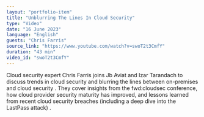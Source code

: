 ```yaml
---
layout: "portfolio-item"
title: "Unblurring The Lines In Cloud Security"
type: "Video"
date: "16 June 2023"
language: "English"
guests: "Chris Farris"
source_link: "https://www.youtube.com/watch?v=swoT2t3CmfY"
duration: "43 min"
video_id: "swoT2t3CmfY"
---
```


Cloud security expert Chris Farris joins Jb Aviat and Izar Tarandach to discuss trends in cloud security and blurring the lines between on-premises and cloud security . They cover insights from the fwd:cloudsec conference, how cloud provider security maturity has improved, and lessons learned from recent cloud security breaches (including a deep dive into the LastPass attack)  .
